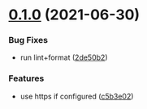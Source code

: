 # [0.1.0](https://github.com/material-svelte/vite-web-test-runner-plugin/compare/v0.0.3...v0.1.0) (2021-06-30)


### Bug Fixes

* run lint+format ([2de50b2](https://github.com/material-svelte/vite-web-test-runner-plugin/commit/2de50b27f88758b9ffcd9acc622e9b08e85fafc3))


### Features

* use https if configured ([c5b3e02](https://github.com/material-svelte/vite-web-test-runner-plugin/commit/c5b3e02ffbd3a80fd3bb20807f349974bd636d41))
